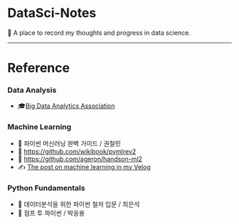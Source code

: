 # DataSci-Notes

:ledger: A place to record my thoughts and progress in data science.

---

# Reference
### Data Analysis

- 🎓[Big Data Analytics Association](https://cerulean-cord-e77.notion.site/BDA-e6c492e16606491c9ba478d92d135350)

### Machine Learning

- 📕 파이썬 머신러닝 완벽 가이드 / 권철민
- 🔗 https://github.com/wikibook/pymlrev2
- 🔗 https://github.com/ageron/handson-ml2
- ✍️ [The post on machine learning in my Velog](https://velog.io/@sun4_you/series/%ED%8C%8C%EC%9D%B4%EC%8D%AC-%EB%A8%B8%EC%8B%A0%EB%9F%AC%EB%8B%9D-%EC%99%84%EB%B2%BD-%EA%B0%80%EC%9D%B4%EB%93%9C)
### Python Fundamentals

- 📕 데이터분석을 위한 파이썬 철저 입문 / 최은석
- 📕 점프 투 파이썬 / 박응용 
